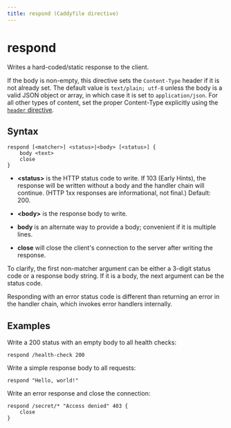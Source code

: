 ```yaml
---
title: respond (Caddyfile directive)
---
```


# respond

Writes a hard-coded/static response to the client.

If the body is non-empty, this directive sets the `Content-Type` header if it is not already set. The default value is `text/plain; utf-8` unless the body is a valid JSON object or array, in which case it is set to `application/json`. For all other types of content, set the proper Content-Type explicitly using the [`header` directive](/docs/caddyfile/directives/header).


## Syntax

```caddy-d
respond [<matcher>] <status>|<body> [<status>] {
	body <text>
	close
}
```

- **&lt;status&gt;** is the HTTP status code to write. If 103 (Early Hints), the response will be written without a body and the handler chain will continue. (HTTP 1xx responses are informational, not final.) Default: 200.

- **&lt;body&gt;** is the response body to write.

- **body** is an alternate way to provide a body; convenient if it is multiple lines.

- **close** will close the client's connection to the server after writing the response.

To clarify, the first non-matcher argument can be either a 3-digit status code or a response body string. If it is a body, the next argument can be the status code.

<aside class="tip">
	Responding with an error status code is different than returning an error in the handler chain, which invokes error handlers internally.
</aside>


## Examples

Write a 200 status with an empty body to all health checks:

```caddy-d
respond /health-check 200
```

Write a simple response body to all requests:

```caddy-d
respond "Hello, world!"
```

Write an error response and close the connection:

```caddy-d
respond /secret/* "Access denied" 403 {
	close
}
```
